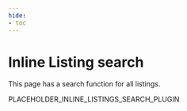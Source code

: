 ```yaml
---
hide:
- toc
---
```


# Inline Listing search

This page has a search function for all listings.

PLACEHOLDER_INLINE_LISTINGS_SEARCH_PLUGIN
